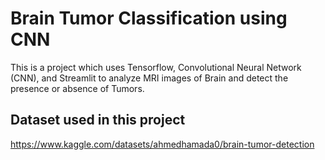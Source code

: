 # Brain Tumor Classification using CNN

This is a project which uses Tensorflow, Convolutional Neural Network (CNN), and Streamlit to analyze MRI images of Brain and detect the presence or absence of Tumors.

## Dataset used in this project
https://www.kaggle.com/datasets/ahmedhamada0/brain-tumor-detection
